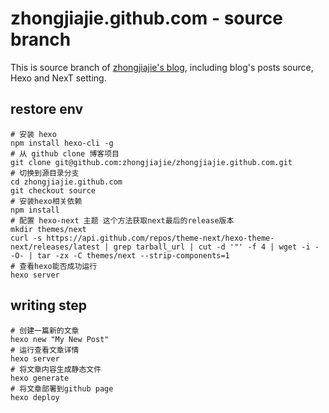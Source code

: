 # zhongjiajie.github.com - source branch

This is source branch of [zhongjiajie's blog][1], including blog's posts source, Hexo and NexT setting.

## restore env

```shell
# 安装 hexo
npm install hexo-cli -g
# 从 github clone 博客项目
git clone git@github.com:zhongjiajie/zhongjiajie.github.com.git
# 切换到源目录分支
cd zhongjiajie.github.com
git checkout source
# 安装hexo相关依赖
npm install
# 配置 hexo-next 主题 这个方法获取next最后的release版本
mkdir themes/next
curl -s https://api.github.com/repos/theme-next/hexo-theme-next/releases/latest | grep tarball_url | cut -d '"' -f 4 | wget -i - -O- | tar -zx -C themes/next --strip-components=1
# 查看hexo能否成功运行
hexo server
```

## writing step

```shell
# 创建一篇新的文章
hexo new "My New Post"
# 运行查看文章详情
hexo server
# 将文章内容生成静态文件
hexo generate
# 将文章部署到github page
hexo deploy
```

[1]: https://zhongjiajie.github.io/